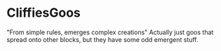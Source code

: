 CliffiesGoos
============

"From simple rules, emerges complex creations"  Actually just goos that spread onto other blocks, but they have some odd emergent stuff.
